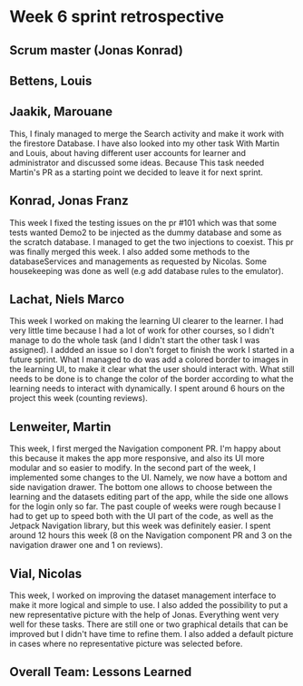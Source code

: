 # Week 6 sprint retrospective

## Scrum master (Jonas Konrad)

## Bettens, Louis

## Jaakik, Marouane
This, I finaly managed to merge the Search activity and make it work with the firestore Database. I have also looked into my other task With Martin and Louis, about having different user accounts for learner and administrator and discussed some ideas. Because This task needed Martin's PR as a starting point we decided to leave it for next sprint. 
## Konrad, Jonas Franz
This week I fixed the testing issues on the pr #101 which was that some tests wanted Demo2 to be injected as the dummy database and some as the scratch database. I managed to get the two injections to coexist. This pr was finally merged this week. I also added some methods to the databaseServices and managements as requested by Nicolas. Some housekeeping was done as well (e.g add database rules to the emulator).

## Lachat, Niels Marco
This week I worked on making the learning UI clearer to the learner. I had very little time because I had a lot of work for other courses, so I didn't manage to do the whole task (and I didn't start the other task I was assigned). I addded an issue so I don't forget to finish the work I started in a future sprint. What I managed to do was add a colored border to images in the learning UI, to make it clear what the user should interact with. What still needs to be done is to change the color of the border according to what the learning needs to interact with dynamically. I spent around 6 hours on the project this week (counting reviews). 

## Lenweiter, Martin
This week, I first merged the Navigation component PR. I'm happy about this because it makes the app more responsive, and also its UI more modular and so easier to modify. In the second part of the week, I implemented some changes to the UI. Namely, we now have a bottom and side navigation drawer. The bottom one allows to choose between the learning and the datasets editing part of the app, while the side one allows for the login only so far. The past couple of weeks were rough because I had to get up to speed both with the UI part of the code, as well as the Jetpack Navigation library, but this week was definitely easier. I spent around 12 hours this week (8 on the Navigation component PR and 3 on the navigation drawer one and 1 on reviews).

## Vial, Nicolas
This week, I worked on improving the dataset management interface to make it more logical and simple to use. I also added the possibility to put a new representative picture with the help of Jonas. Everything went very well for these tasks. There are still one or two graphical details that can be improved but I didn't have time to refine them. I also added a default picture in cases where no representative picture was selected before.
## Overall Team: Lessons Learned
